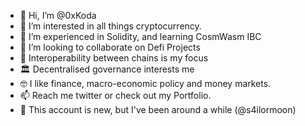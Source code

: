 - 👋 Hi, I’m @0xKoda
- 👀 I’m interested in all things cryptocurrency.
- 🌱 I’m experienced in Solidity, and learning CosmWasm IBC 
- 💞️ I’m looking to collaborate on Defi Projects 
- 🔁 Interoperability between chains is my focus
- 🏛 Decentralised governance interests me
- 🤓 I like finance, macro-economic policy and money markets.
- 📫 Reach me twitter or check out my Portfolio.
- 🌻 This account is new, but I've been around a while (@s4ilormoon)

<!---
0xKoda/0xKoda is a ✨ 
--->
